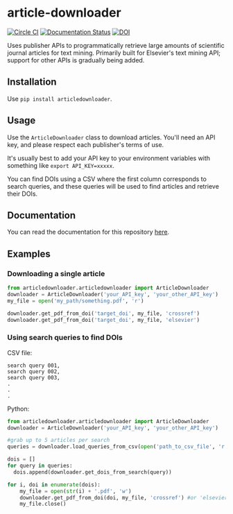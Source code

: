 article-downloader
==================
[![Circle CI](https://circleci.com/gh/olivettigroup/article-downloader.svg?style=svg&circle-token=c5aed981b2738abfba780c85e74c89a11c8debe6)](https://circleci.com/gh/olivettigroup/article-downloader) [![Documentation Status](https://readthedocs.org/projects/article-downloader/badge/?version=latest)](https://readthedocs.org/projects/article-downloader/?badge=latest) [![DOI](https://zenodo.org/badge/19479/eddotman/article-downloader.svg)](https://zenodo.org/badge/latestdoi/19479/eddotman/article-downloader)


Uses publisher APIs to programmatically retrieve large amounts of scientific journal articles for text mining.
Primarily built for Elsevier's text mining API; support for other APIs is gradually being added.

## Installation
Use `pip install articledownloader`.

## Usage
Use the `ArticleDownloader` class to download articles. You'll need an API key, and please respect each publisher's terms of use.

It's usually best to add your API key to your environment variables with something like `export API_KEY=xxxxx`.

You can find DOIs using a CSV where the first column corresponds to search queries, and these queries will be used to find articles and retrieve their DOIs.

## Documentation
You can read the documentation for this repository [here](http://article-downloader.readthedocs.org/en/latest/).

## Examples

### Downloading a single article

```python
from articledownloader.articledownloader import ArticleDownloader
downloader = ArticleDownloader('your_API_key', 'your_other_API_key')
my_file = open('my_path/something.pdf', 'r')

downloader.get_pdf_from_doi('target_doi', my_file, 'crossref')
downloader.get_pdf_from_doi('target_doi', my_file, 'elsevier')
```

### Using search queries to find DOIs
CSV file:

    search query 001,
    search query 002,
    search query 003,
    .
    .
    .

Python:
```python
from articledownloader.articledownloader import ArticleDownloader
downloader = ArticleDownloader('your_API_key', 'your_other_API_key')

#grab up to 5 articles per search
queries = downloader.load_queries_from_csv(open('path_to_csv_file', 'r'))

dois = []
for query in queries:
  dois.append(downloader.get_dois_from_search(query))

for i, doi in enumerate(dois):
    my_file = open(str(i) + '.pdf', 'w')
    downloader.get_pdf_from_doi(doi, my_file, 'crossref') #or 'elsevier'
    my_file.close()
```
